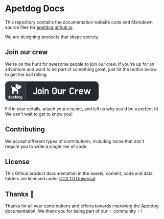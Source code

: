 # Apetdog Docs

This repository contains the documentation website code and Markdown source files for [apetdog.github.io](https://apetdog.github.io).

We are designing products that shape society.

## Join our crew

We're on the hunt for awesome people to join our crew. If you're up for an adventure and want to be part of something great, just hit the button below to get the ball rolling.

[![Join our crew](/assets/images/join.svg)](mailto:logeast@outlook.com?subject=Join%20the%20Crew&body=Hi%2C%0A%0AI%27m%20interested%20in%20joining%20your%20team.%20Please%20find%20my%20resume%20attached.%0A%0AThanks%2C%0A%3CYour%20Name%3E)

Fill in your details, attach your resume, and tell us why you'd be a perfect fit. We can't wait to get to know you!

## Contributing

We accept different types of contributions, including some that don't require you to write a single line of code.

## License

This Github product documentation in the assets, content, code and data folders are licensed under [CC0 1.0 Universal](./LICENSE).

## Thanks 💜

Thanks for all your contributions and efforts towards improving the Apetdog documentation. We thank you for being part of our ✨ community ✨!
